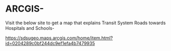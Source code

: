 # ARCGIS-

Visit the below site to get a map that explains Transit System Roads towards Hospitals and Schools-

https://sdsugeo.maps.arcgis.com/home/item.html?id=0204289c0bf244dc9ef1efa4b7479935

